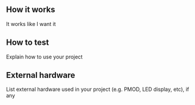 <!---

This file is used to generate your project datasheet. Please fill in the information below and delete any unused
sections.

You can also include images in this folder and reference them in the markdown. Each image must be less than
512 kb in size, and the combined size of all images must be less than 1 MB.
-->

## How it works

It works like I want it 

## How to test

Explain how to use your project

## External hardware

List external hardware used in your project (e.g. PMOD, LED display, etc), if any
